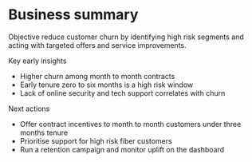 
# Business summary

Objective reduce customer churn by identifying high risk segments and acting with targeted offers and service improvements.

Key early insights
- Higher churn among month to month contracts
- Early tenure zero to six months is a high risk window
- Lack of online security and tech support correlates with churn

Next actions
- Offer contract incentives to month to month customers under three months tenure
- Prioritise support for high risk fiber customers
- Run a retention campaign and monitor uplift on the dashboard
